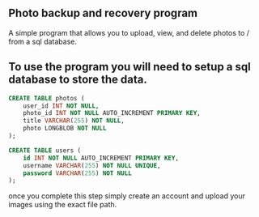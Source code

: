 ## Photo backup and recovery program

A simple program that allows you to upload, view, and delete photos to / from a sql database.

## To use the program you will need to setup a sql database to store the data.

```sql
CREATE TABLE photos (
    user_id INT NOT NULL,
    photo_id INT NOT NULL AUTO_INCREMENT PRIMARY KEY,
    title VARCHAR(255) NOT NULL,
    photo LONGBLOB NOT NULL
);
```
```sql
CREATE TABLE users (
    id INT NOT NULL AUTO_INCREMENT PRIMARY KEY,
    username VARCHAR(255) NOT NULL UNIQUE,
    password VARCHAR(255) NOT NULL
);
```
once you complete this step simply create an account and upload your images using the exact file path.
